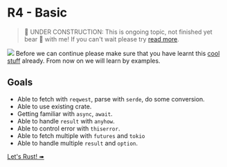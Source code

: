 # R4 - Basic

> 🚧 UNDER CONSTRUCTION: This is ongoing topic, not finished yet bear 🧸 with me! If you can't wait please try [read more](../../bye.md).

![](/assets/kat.png) Before we can continue please make sure that you have learnt this [cool stuff](../r5/teardown.md) already. From now on we will learn by examples.

## Goals

- Able to fetch with `reqwest`, parse with `serde`, do some conversion.
- Able to use existing crate.
- Getting familiar with `async`, `await`.
- Able to handle `result` with `anyhow`.
- Able to control error with `thiserror`.
- Able to fetch multiple with `futures` and `tokio`
- Able to handle multiple `result` and `option`.

[Let's Rust! ➠](./10-parse-json-serde.md)
